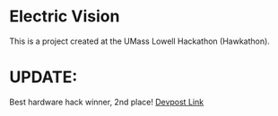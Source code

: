 # Electric Vision
This is a project created at the UMass Lowell Hackathon (Hawkathon). 

# UPDATE:
Best hardware hack winner, 2nd place!
[Devpost Link](https://devpost.com/software/electric-vision)
